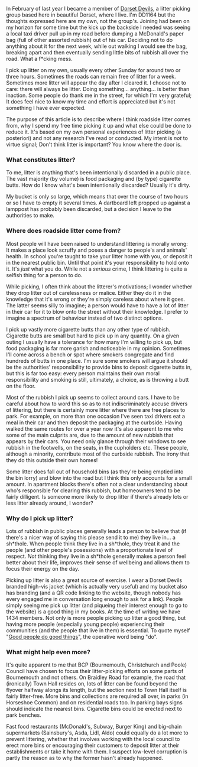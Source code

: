 In February of last year I became a member of [Dorset Devils](https://dorsetdevils.org), a litter picking group based here in beautiful Dorset, where I live. I'm DD1164 but the thoughts expressed here are my own, not the group's. Joining had been on my horizon for some time but the kick up the backside I needed was seeing a local taxi driver pull up in my road before dumping a McDonald's paper bag (full of other assorted rubbish) out of his car. Deciding not to do anything about it for the next week, while out walking I would see the bag, breaking apart and then eventually sending little bits of rubbish all over the road. What a f*cking mess.

I pick up litter on my own, usually every other Sunday for around two or three hours. Sometimes the roads can remain free of litter for a week. Sometimes more litter will appear the day after I cleared it. I choose not to care: there will always be litter. Doing something... anything... is better than inaction. Some people do thank me in the street, for which I'm very grateful; It does feel nice to know my time and effort is appreciated but it's not something I have ever expected.

The purpose of this article is to describe where I think roadside litter comes from, why I spend my free time picking it up and what else could be done to reduce it. It's based on my own personal experiences of litter picking (a posteriori) and not any research I've read or conducted. My intent is _not_ to virtue signal; Don't think litter is important? You know where the door is.

### What constitutes litter?

To me, litter is anything that's been intentionally discarded in a public place. The vast majority (by volume) is food packaging and (by type) cigarette butts. How do I know what's been intentionally discarded? Usually it's dirty.

My bucket is only so large, which means that over the course of two hours or so I have to empty it several times. A dartboard left propped up against a lamppost has probably been discarded, but a decision I leave to the authorities to make.

### Where does roadside litter come from?

Most people will have been raised to understand littering is morally wrong: It makes a place look scruffy and poses a danger to people's and animals' health. In school you're taught to take your litter home with you, or deposit it in the nearest public bin. Until that point it's your responsibility to hold onto it. It's _just_ what you do. While not a _serious_ crime, I think littering is quite a selfish thing for a person to do.

While picking, I often think about the litterer's motivations; I wonder whether they drop litter out of carelessness or malice. Either they do it in the knowledge that it's wrong or they're simply careless about where it goes. The latter seems silly to imagine; a person would have to have a lot of litter in their car for it to blow onto the street without their knowledge. I prefer to imagine a spectrum of behaviour instead of two distinct options.

I pick up vastly more cigarette butts than any other type of rubbish. Cigarette butts are small but hard to pick up in any quantity. On a given outing I usually have a tolerance for how many I'm willing to pick up, but food packaging is far more garish and noticeable in my opinion. Sometimes I'll come across a bench or spot where smokers congregate and find hundreds of butts in one place. I'm sure some smokers will argue it should be the authorities' responsibility to provide bins to deposit cigarette butts in, but this is far too easy: every person maintains their own moral responsibility and smoking is still, ultimately, a choice, as is throwing a butt on the floor.

Most of the rubbish I pick up seems to collect around cars. I have to be careful about how to word this so as to not indiscriminately accuse drivers of littering, but there is certainly more litter where there are free places to park. For example, on more than one occasion I've seen taxi drivers eat a meal in their car and then deposit the packaging at the curbside. Having walked the same routes for over a year now it's also apparent to me who some of the main culprits are, due to the amount of new rubbish that appears by their cars. You need only glance through their windows to see rubbish in the footwells, on the seats, in the cupholders etc. These people, although a minority, contribute most of the curbside rubbish. The irony that they do this outside their own homes!

Some litter does fall out of household bins (as they're being emptied into the bin lorry) and blow into the road but I think this only accounts for a small amount. In apartment blocks there's often not a clear understanding about who's responsible for clearing this rubbish, but homeowners tend to be fairly dilligent. Is someone more likely to drop litter if there's already lots or less litter already around, I wonder?

### Why do I pick up litter?

Lots of rubbish in public places generally leads a person to believe that (if there's a nicer way of saying this please send it to me) they live in... a sh\*thole. When people think they live in a sh\*thole, they treat it and the people (and other people's posessions) with a proportionate level of respect. _Not_ thinking they live in a sh\*thole generally makes a person feel better about their life, improves their sense of wellbeing and allows them to focus their energy on the day.

Picking up litter is also a great source of exercise. I wear a Dorset Devils branded high-vis jacket (which is actually very useful) and my bucket also has branding (and a QR code linking to the website, though nobody has every engaged me in conversation long enough to ask for a link). People simply seeing me pick up litter (and piqueing their interest enough to go to the website) is a good thing in my books. At the time of writing we have 1434 members. Not only is more people picking up litter a good thing, but having more people (especially young people) experiencing their communities (and the people that live in them) is essential. To quote myself "[Good people do good things](https://notoriousbfg.com/feed/good)", the operative word being "do".

### What might help even more?

It's quite apparent to me that BCP (Bournemouth, Christchurch and Poole) Council have chosen to focus their litter-picking efforts on some parts of Bournemouth and not others. On Braidley Road for example, the road that (ironically) Town Hall resides on, lots of litter can be found beyond the flyover halfway alongs its length, but the section next to Town Hall itself is fairly litter-free. More bins and collections are required all over, in parks (in Horseshoe Common) and on residential roads too. In parking bays signs should indicate the nearest bins. Cigarette bins could be erected next to park benches.

Fast food restaurants (McDonald's, Subway, Burger King) and big-chain supermarkets (Sainsbury's, Asda, Lidl, Aldo) could equally do a lot more to prevent littering, whether that involves working with the local council to erect more bins or encouraging their customers to deposit litter at their establishments or take it home with them. I suspect low-level corruption is partly the reason as to why the former hasn't already happened.